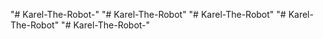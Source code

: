 "# Karel-The-Robot-" 
"# Karel-The-Robot" 
"# Karel-The-Robot" 
"# Karel-The-Robot" 
"# Karel-The-Robot-" 
